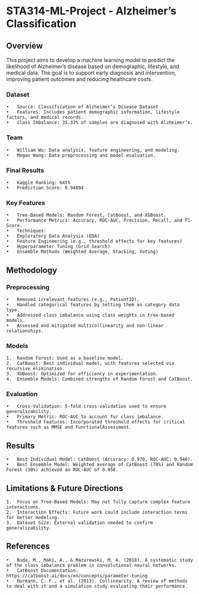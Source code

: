 # STA314-ML-Project - Alzheimer’s Classification 

## Overview

This project aims to develop a machine learning model to predict the likelihood of Alzheimer’s disease based on demographic, lifestyle, and medical data. The goal is to support early diagnosis and intervention, improving patient outcomes and reducing healthcare costs.

### Dataset
	•	Source: Classification of Alzheimer’s Disease Dataset
	•	Features: Includes patient demographic information, lifestyle factors, and medical records.
	•	Class Imbalance: 35.37% of samples are diagnosed with Alzheimer’s.

### Team
	•	William Wu: Data analysis, feature engineering, and modeling.
	•	Megan Wang: Data preprocessing and model evaluation.

### Final Results
	•	Kaggle Ranking: 64th
	•	Prediction Score: 0.94894

### Key Features
	•	Tree-Based Models: Random Forest, CatBoost, and XGBoost.
	•	Performance Metrics: Accuracy, ROC-AUC, Precision, Recall, and F1-Score.
	•	Techniques:
	•	Exploratory Data Analysis (EDA)
	•	Feature Engineering (e.g., threshold effects for key features)
	•	Hyperparameter Tuning (Grid Search)
	•	Ensemble Methods (Weighted Average, Stacking, Voting)

## Methodology

### Preprocessing
	•	Removed irrelevant features (e.g., PatientID).
	•	Handled categorical features by setting them as category data type.
	•	Addressed class imbalance using class weights in tree-based models.
	•	Assessed and mitigated multicollinearity and non-linear relationships.

### Models
	1.	Random Forest: Used as a baseline model.
	2.	CatBoost: Best individual model, with features selected via recursive elimination.
	3.	XGBoost: Optimized for efficiency in experimentation.
	4.	Ensemble Models: Combined strengths of Random Forest and CatBoost.

### Evaluation
	•	Cross-Validation: 5-fold cross-validation used to ensure generalizability.
	•	Primary Metric: ROC-AUC to account for class imbalance.
	•	Threshold Features: Incorporated threshold effects for critical features such as MMSE and FunctionalAssessment.

## Results
	•	Best Individual Model: CatBoost (Accuracy: 0.978, ROC-AUC: 0.946).
	•	Best Ensemble Model: Weighted average of CatBoost (70%) and Random Forest (30%) achieved an ROC-AUC of 0.958.

## Limitations & Future Directions
	1.	Focus on Tree-Based Models: May not fully capture complex feature interactions.
	2.	Interaction Effects: Future work could include interaction terms for better modeling.
	3.	Dataset Size: External validation needed to confirm generalizability.

## References
	•	Buda, M., Maki, A., & Mazurowski, M. A. (2018). A systematic study of the class imbalance problem in convolutional neural networks.
	•	CatBoost Documentation. https://catboost.ai/docs/en/concepts/parameter-tuning
	•	Dormann, C. F., et al. (2013). Collinearity: A review of methods to deal with it and a simulation study evaluating their performance.
